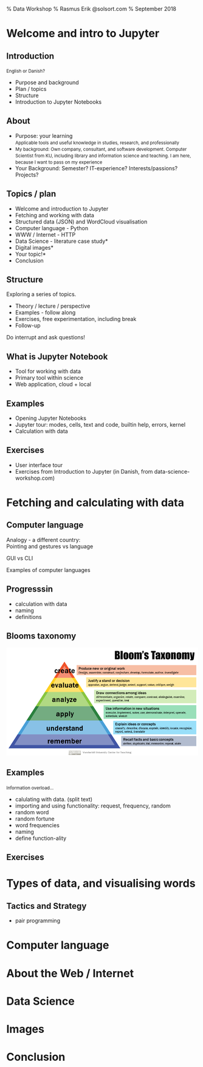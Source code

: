 % Data Workshop
% Rasmus Erik @solsort.com
% September 2018

# Welcome and intro to Jupyter

## Introduction

<small>English or Danish?</small>

- Purpose and background
- Plan / topics
- Structure
- Introduction to Jupyter Notebooks

## About

- Purpose: your learning  <br/><small>Applicable tools and useful knowledge in studies, research, and professionally</small>
- <small>My background: Own company, consultant, and software development. Computer Scientist from KU, including library and information science and teaching.  I am here, because I want to pass on my experience</small>
- Your Background:  Semester? IT-experience? Interests/passions? Projects?

## Topics / plan

- Welcome and introduction to Jupyter
- Fetching and working with data
- Structured data (JSON) and WordCloud visualisation
- Computer language - Python
- WWW / Internet - HTTP
- Data Science - literature case study*
- Digital images*
- Your topic!*
- Conclusion

## Structure

Exploring a series of topics.

- Theory / lecture / perspective
- Examples - follow along
- Exercises, free experimentation, including break
- Follow-up 

Do interrupt and ask questions! <br/>

## What is Jupyter Notebook

- Tool for working with data
- Primary tool within science
- Web application, cloud + local

## Examples

- Opening Jupyter Notebooks
- Jupyter tour: modes, cells, text and code, builtin help, errors, kernel
- Calculation with data

## Exercises

- User interface tour
- Exercises from Introduction to Jupyter (in Danish, from data-science-workshop.com)


# Fetching and calculating with data

## Computer language

Analogy - a different country:<br/>
Pointing and gestures vs language

GUI vs CLI

Examples of computer languages

## Progresssin

- calculation with data
- naming
- definitions

## Blooms taxonomy

![Blooms taxonomy](bloom.png)

## Examples

<small>Information overload...</small>

- calulating with data. (split text)
- importing and using functionality: request, frequency, random
- random word
- random fortune
- word frequencies
- naming
- define function-ality

## Exercises





# Types of data, and visualising words

## Tactics and Strategy

- pair programming

# Computer language

# About the Web / Internet

# Data Science

# Images

# Conclusion

